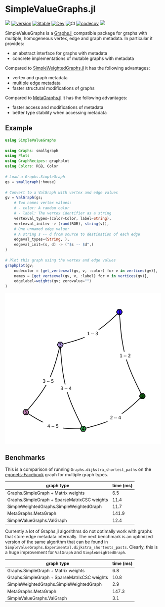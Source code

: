 # SimpleValueGraphs.jl

![](https://img.shields.io/badge/lifecycle-maturing-blue.svg)
[![version](https://juliahub.com/docs/SimpleValueGraphs/version.svg)](https://juliahub.com/ui/Packages/SimpleValueGraphs/aub6U)
[![Stable](https://img.shields.io/badge/docs-stable-blue.svg)](https://simonschoelly.github.io/SimpleValueGraphs.jl/stable)
[![Dev](https://img.shields.io/badge/docs-dev-blue.svg)](https://simonschoelly.github.io/SimpleValueGraphs.jl/dev)
![CI](https://github.com/simonschoelly/SimpleValueGraphs.jl/workflows/CI/badge.svg?branch=master)
[![codecov](https://codecov.io/gh/simonschoelly/SimpleValueGraphs.jl/branch/master/graph/badge.svg)](https://codecov.io/gh/simonschoelly/SimpleValueGraphs.jl)
[![](https://img.shields.io/badge/chat-Zulip%23graphs-yellow)](https://julialang.zulipchat.com/#narrow/stream/228745-graphs)

SimpleValueGraphs is a [Graphs.jl](https://github.com/JuliaGraphs/Graphs.jl) compatible package for graphs with multiple, homogeneous vertex, edge and graph metadata. In particular it provides:
- an abstract interface for graphs with metadata
- concrete implementations of mutable graphs with metadata

Compared to [SimpleWeightedGraphs.jl](https://github.com/JuliaGraphs/SimpleWeightedGraphs.jl) it has the following advantages:
- vertex and graph metadata
- multiple edge metadata
- faster structural modifications of graphs

Compared to [MetaGraphs.jl](https://github.com/JuliaGraphs/MetaGraphs.jl) it has the following advantages:
- faster access and modifications of metadata
- better type stability when accessing metadata

## Example

```julia
using SimpleValueGraphs

using Graphs: smallgraph
using Plots
using GraphRecipes: graphplot
using Colors: RGB, Color

# Load a Graphs.SimpleGraph
gs = smallgraph(:house)

# Convert to a ValGraph with vertex and edge values
gv = ValGraph(gs;
    # Two names vertex values:
    # - color: A random color
    # - label: The vertex identifier as a string
    vertexval_types=(color=Color, label=String),
    vertexval_init=v -> (rand(RGB), string(v)),
    # One unnamed edge value:
    # A string s -- d from source to destination of each edge
    edgeval_types=(String, ),
    edgeval_init=(s, d) -> ("$s -- $d",)
)

# Plot this graph using the vertex and edge values
graphplot(gv;
    nodecolor = [get_vertexval(gv, v, :color) for v in vertices(gv)],
    names = [get_vertexval(gv, v, :label) for v in vertices(gv)],
    edgelabel=weights(gv; zerovalue="")
)
```
![example output](https://github.com/simonschoelly/SimpleValueGraphs.jl/blob/master/docs/assets/readme-example-output.png)

## Benchmarks

This is a comparison of running `Graphs.dijkstra_shortest_paths` on the [egonets-Facebook](https://snap.stanford.edu/data/egonets-Facebook.html) graph for multiple graph types.

| graph type                                        | time (ms) |
| ------------------------------------------------- | --------- |
| Graphs.SimpleGraph + Matrix weights               | 6.5       |
| Graphs.SimpleGraph + SparseMatrixCSC weights      | 11.4      |
| SimpleWeightedGraphs.SimpleWeightedGraph          | 11.7      |
| MetaGraphs.MetaGraph                              | 141.9     |
| SimpleValueGraphs.ValGraph                        | 12.4      |

Currently a lot of Graphs.jl algorithms do not optimally work with graphs that store edge metadata
internally. The next benchmark is an optimized version of the same algorithm that can be found
in `SimpleValueGraphs.Experimental.dijkstra_shortests_pasts`. Clearly, this is a huge improvement for
`ValGraph` and `SimpleWeightedGraph`.

| graph type                                        | time (ms) |
| ------------------------------------------------- | --------- |
| Graphs.SimpleGraph + Matrix weights               | 6.8       |
| Graphs.SimpleGraph + SparseMatrixCSC weights      | 10.8      |
| SimpleWeightedGraphs.SimpleWeightedGraph          | 2.9       |
| MetaGraphs.MetaGraph                              | 147.3     |
| SimpleValueGraphs.ValGraph                        | 3.1       |

